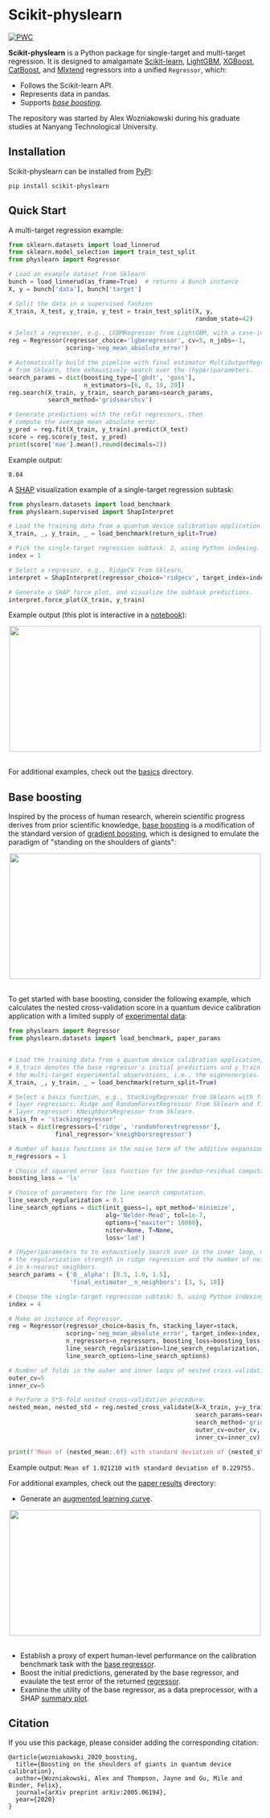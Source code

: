 # Scikit-physlearn

[![PWC](https://img.shields.io/endpoint.svg?url=https://paperswithcode.com/badge/boosting-on-the-shoulders-of-giants-in/multi-target-regression-on-google-5-qubit)](https://paperswithcode.com/sota/multi-target-regression-on-google-5-qubit?p=boosting-on-the-shoulders-of-giants-in)

**Scikit-physlearn** is a Python package for single-target and multi-target regression.
It is designed to amalgamate [Scikit-learn](https://scikit-learn.org/), [LightGBM](https://lightgbm.readthedocs.io/en/latest/index.html), [XGBoost](https://xgboost.readthedocs.io/en/latest/), [CatBoost](https://catboost.ai/), and [Mlxtend](http://rasbt.github.io/mlxtend/) regressors into a unified ```Regressor```, which:

* Follows the Scikit-learn API.
* Represents data in pandas.
* Supports [*base boosting*](https://arxiv.org/abs/2005.06194).

The repository was started by Alex Wozniakowski during his graduate studies at Nanyang Technological University.

## Installation
Scikit-physlearn can be installed from [PyPI](https://pypi.org/project/scikit-physlearn/):
```
pip install scikit-physlearn
```

## Quick Start

A multi-target regression example:
```python
from sklearn.datasets import load_linnerud
from sklearn.model_selection import train_test_split
from physlearn import Regressor

# Load an example dataset from Sklearn
bunch = load_linnerud(as_frame=True)  # returns a Bunch instance
X, y = bunch['data'], bunch['target']

# Split the data in a supervised fashion
X_train, X_test, y_train, y_test = train_test_split(X, y,
                                                    random_state=42)

# Select a regressor, e.g., LGBMRegressor from LightGBM, with a case-insensitive string.
reg = Regressor(regressor_choice='lgbmregressor', cv=5, n_jobs=-1,
                scoring='neg_mean_absolute_error')

# Automatically build the pipeline with final estimator MultiOutputRegressor
# from Sklearn, then exhaustively search over the (hyper)parameters.
search_params = dict(boosting_type=['gbdt', 'goss'],
                     n_estimators=[6, 8, 10, 20])
reg.search(X_train, y_train, search_params=search_params,
           search_method='gridsearchcv')

# Generate predictions with the refit regressors, then
# compute the average mean absolute error.
y_pred = reg.fit(X_train, y_train).predict(X_test)
score = reg.score(y_test, y_pred)
print(score['mae'].mean().round(decimals=2))
```
Example output:
```
8.04
```
A [SHAP](https://shap.readthedocs.io/en/latest/#) visualization example of a single-target regression subtask:
```python
from physlearn.datasets import load_benchmark
from physlearn.supervised import ShapInterpret

# Load the training data from a quantum device calibration application.
X_train, _, y_train, _ = load_benchmark(return_split=True)

# Pick the single-target regression subtask: 2, using Python indexing.
index = 1

# Select a regressor, e.g., RidgeCV from Sklearn.
interpret = ShapInterpret(regressor_choice='ridgecv', target_index=index)

# Generate a SHAP force plot, and visualize the subtask predictions.
interpret.force_plot(X_train, y_train)
```
Example output (this plot is interactive in a [notebook](https://jupyter.org/)):

<div align="center">
  <img src="https://github.com/a-wozniakowski/scikit-physlearn/blob/master/images/force_plot.png" width="500" height="250"><br><br>
</div>


For additional examples, check out the [basics](https://github.com/a-wozniakowski/scikit-physlearn/blob/master/examples/basics) directory.

## Base boosting

Inspired by the process of human research, wherein scientific progress derives from prior scientific knowledge, [base boosting](https://arxiv.org/abs/2005.06194) is a modification of the standard version of [gradient boosting](https://projecteuclid.org/download/pdf_1/euclid.aos/1013203451), which is designed to emulate the paradigm of "standing on the shoulders of giants":

<div align="center">
  <img src="https://github.com/a-wozniakowski/scikit-physlearn/blob/master/images/framework.png" width="500" height="250"><br><br>
</div>

To get started with base boosting, consider the following example, which calculates the nested cross-validation score in a quantum device calibration application with a limited supply of [experimental data](https://github.com/a-wozniakowski/scikit-physlearn/blob/master/physlearn/datasets/google/google_json/_5q.json):

```python
from physlearn import Regressor
from physlearn.datasets import load_benchmark, paper_params


# Load the training data from a quantum device calibration application, wherein
# X_train denotes the base regressor's initial predictions and y_train denotes
# the multi-target experimental observations, i.e., the eigenenergies.
X_train, _, y_train, _ = load_benchmark(return_split=True)

# Select a basis function, e.g., StackingRegressor from Sklearn with first
# layer regressors: Ridge and RandomForestRegressor from Sklearn and final
# layer regressor: KNeighborsRegressor from Sklearn.
basis_fn = 'stackingregressor'
stack = dict(regressors=['ridge', 'randomforestregressor'],
             final_regressor='kneighborsregressor')

# Number of basis functions in the noise term of the additive expansion.
n_regressors = 1

# Choice of squared error loss function for the pseduo-residual computation.
boosting_loss = 'ls'

# Choice of parameters for the line search computation.
line_search_regularization = 0.1
line_search_options = dict(init_guess=1, opt_method='minimize',
                           alg='Nelder-Mead', tol=1e-7,
                           options={"maxiter": 10000},
                           niter=None, T=None,
                           loss='lad')

# (Hyper)parameters to to exhaustively search over in the inner loop, namely
# the regularization strength in ridge regression and the number of neighbors
# in k-nearest neighbors.
search_params = {'0__alpha': [0.5, 1.0, 1.5],
                 'final_estimator__n_neighbors': [3, 5, 10]}

# Choose the single-target regression subtask: 5, using Python indexing.
index = 4

# Make an instance of Regressor.
reg = Regressor(regressor_choice=basis_fn, stacking_layer=stack,
                scoring='neg_mean_absolute_error', target_index=index,
                n_regressors=n_regressors, boosting_loss=boosting_loss,
                line_search_regularization=line_search_regularization,
                line_search_options=line_search_options)

# Number of folds in the outer and inner loops of nested cross-validation, respectively.
outer_cv=5
inner_cv=5

# Perform a 5*5-fold nested cross-validation procedure.
nested_mean, nested_std = reg.nested_cross_validate(X=X_train, y=y_train,
                                                    search_params=search_params,
                                                    search_method='gridsearchcv',
                                                    outer_cv=outer_cv,
                                                    inner_cv=inner_cv)

print(f'Mean of {nested_mean:.6f} with standard deviation of {nested_std:.6f}.')
```

Example output:
```Mean of 1.021210 with standard deviation of 0.229755.```

For additional examples, check out the [paper results](https://github.com/a-wozniakowski/scikit-physlearn/blob/master/examples/paper_results) directory:
* Generate an [augmented learning curve](https://github.com/a-wozniakowski/scikit-physlearn/blob/master/examples/paper_results/learning_curve.py).

<div align="center">
  <img src="https://github.com/a-wozniakowski/scikit-physlearn/blob/master/images/aug_learning_curve.png" width="500" height="250"><br><br>
</div>

* Establish a proxy of expert human-level performance on the calibration benchmark task with the [base regressor](https://github.com/a-wozniakowski/scikit-physlearn/blob/master/examples/paper_results/benchmark.py).
* Boost the initial predictions, generated by the base regressor, and evaulate the test error of the returned [regressor](https://github.com/a-wozniakowski/scikit-physlearn/blob/master/examples/paper_results/main_body.py).
* Examine the utility of the base regressor, as a data preprocessor, with a SHAP [summary plot](https://github.com/a-wozniakowski/scikit-physlearn/blob/master/examples/paper_results/summary_plot.py).


## Citation

If you use this package, please consider adding the corresponding citation:
```
@article{wozniakowski_2020_boosting,
  title={Boosting on the shoulders of giants in quantum device calibration},
  author={Wozniakowski, Alex and Thompson, Jayne and Gu, Mile and Binder, Felix},
  journal={arXiv preprint arXiv:2005.06194},
  year={2020}
}

```
